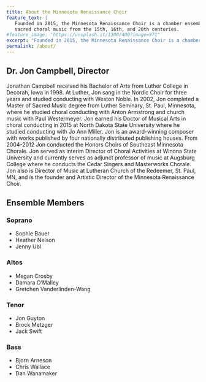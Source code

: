 ```yaml
---
title: About the Minnesota Renaissance Choir
feature_text: |
   Founded in 2015, the Minnesota Renaissance Choir is a chamber ensemble specializing in the performance of 
   sacred choral music from the 15th, 16th, and 20th centuries.
#feature_image: "https://unsplash.it/1300/400?image=971"
excerpt: "Founded in 2015, the Minnesota Renaissance Choir is a chamber ensemble specializing in the performance of sacred choral music from the 15th, 16th, and 20th centuries."
permalink: /about/
---
```


## Dr. Jon Campbell, Director

Jonathan Campbell received his Bachelor of Arts from Luther College in Decorah, Iowa in 
1998. At Luther, Jon sang in the Nordic Choir for three years and studied conducting with 
Weston Noble. In 2002, Jon completed a Master of Sacred Music degree from Luther Seminary, 
St. Paul, Minnesota, where he studied choral conducting with Anton Armstrong and church 
music with Paul Westermeyer. Jon earned his Doctor of Musical Arts in choral conducting 
in 2015 at North Dakota State University where he studied conducting with Jo Ann Miller. 
Jon is an award-winning composer with works published by four nationally distributed 
publishing houses. From 2004-2012 Jon conducted the Honors Choirs of Southeast Minnesota 
Chorale. Jon served as interim Director of Choral Activities at Winona State University 
and currently serves as adjunct professor of music at Augsburg College where he conducts 
the Cedar Singers and Masterworks Chorale. Jon also is Director of Music at Lutheran 
Church of the Redeemer, St. Paul, MN, and is the founder and Artistic Director of the 
Minnesota Renaissance Choir.


## Ensemble Members

### Soprano 

- Sophie Bauer
- Heather Nelson
- Jenny Ubl

### Altos

- Megan Crosby
- Damara O’Malley
- Gretchen Vanderlinden-Wang

### Tenor

- Jon Guyton
- Brock Metzger
- Jack Swift

### Bass

- Bjorn Arneson
- Chris Wallace
- Dan Wanamaker
